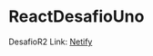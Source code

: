 # ReactDesafioUno

DesafioR2 Link: <a href="https://symphonious-figolla-e05388.netlify.app/" target="_blank">Netify</a>
